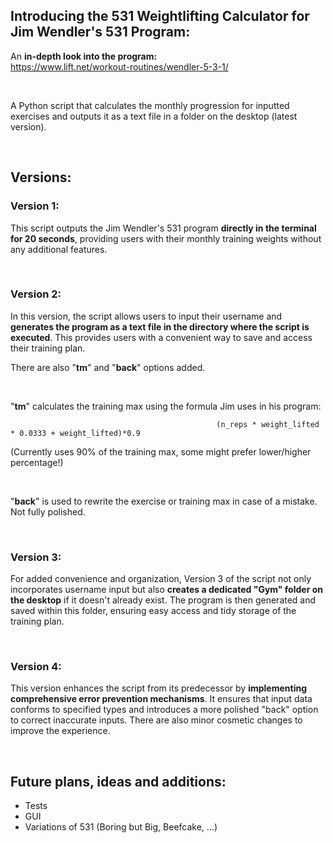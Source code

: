 ## Introducing the **531 Weightlifting Calculator** for **Jim Wendler's 531 Program**: <br>

 An **in-depth look into the program:** 
 <br>
https://www.lift.net/workout-routines/wendler-5-3-1/

<br>

A Python script that calculates the monthly progression for inputted exercises and outputs it as a text file in a folder on the desktop (latest version).

<br>

## **Versions:**

### **Version 1:**

This script outputs the Jim Wendler's 531 program **directly in the terminal for 20 seconds**, providing users with their monthly training weights without any additional features.

<br>

### **Version 2:**

In this version, the script allows users to input their username and **generates the program as a text file in the directory where the script is executed**. This provides users with a convenient way to save and access their training plan. 

There are also "**tm**" and "**back**" options added.

<br>

"**tm**" calculates the training max using the formula Jim uses in his program: 

                                                  (n_reps * weight_lifted * 0.0333 + weight_lifted)*0.9 

(Currently uses 90% of the training max, some might prefer lower/higher percentage!)

<br>

"**back**" is used to rewrite the exercise or training max in case of a mistake. Not fully polished.

<br>

### **Version 3:**

For added convenience and organization, Version 3 of the script not only incorporates username input but also **creates a dedicated "Gym" folder on the desktop** if it doesn't already exist. The program is then generated and saved within this folder, ensuring easy access and tidy storage of the training plan.

<br>

### **Version 4:** 

This version enhances the script from its predecessor by **implementing comprehensive error prevention mechanisms**. It ensures that input data conforms to specified types and introduces a more polished "back" option to correct inaccurate inputs. There are also minor cosmetic changes to improve the experience.

<br>

## **Future plans, ideas and additions:**

- Tests
- GUI
- Variations of 531 (Boring but Big, Beefcake, ...)


